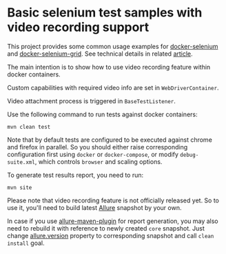 # Basic selenium test samples with video recording support
This project provides some common usage examples for [docker-selenium](https://github.com/sskorol/docker-selenium) and [docker-selenium-grid](https://github.com/sskorol/docker-selenium-grid). See technical details in related [article](http://qa-automation-notes.blogspot.com/2016/04/docker-selenium-and-bit-of-allure-how.html).

The main intention is to show how to use video recording feature within docker containers.

Custom capabilities with required video info are set in `WebDriverContainer`.

Video attachment process is triggered in `BaseTestListener`.

Use the following command to run tests against docker containers:

```
mvn clean test
```

Note that by default tests are configured to be executed against chrome and firefox in parallel. So you should either raise corresponding configuration first using `docker` or `docker-compose`, or modify `debug-suite.xml`, which controls `browser` and scaling options.

To generate test results report, you need to run:

```
mvn site
```

Please note that video recording feature is not officially released yet. So to use it, you'll need to build latest [Allure](https://github.com/allure-framework/allure-core) snapshot by your own.

In case if you use [allure-maven-plugin](https://github.com/allure-framework/allure-maven-plugin) for report generation, you may also need to rebuild it with reference to newly created `core` snapshot. Just change [allure.version](https://github.com/allure-framework/allure-maven-plugin/blob/master/src/main/java/ru/yandex/qatools/allure/report/AllureResolveMojo.java) property to corresponding snapshot and call `clean install` goal.